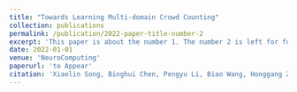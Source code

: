 ```yaml
---
title: "Towards Learning Multi-domain Crowd Counting"
collection: publications
permalink: /publication/2022-paper-title-number-2
excerpt: 'This paper is about the number 1. The number 2 is left for future work.'
date: 2022-01-01
venue: 'NeuroComputing'
paperurl: 'to Appear'
citation: 'Xiaolin Song, Binghui Chen, Pengyu Li, Biao Wang, Honggang Zhang. &quot;PRNet++: Learning towards Generalized Occluded Pedestrian Detection via Progressive Refinement Network. &quot; <i>NeuroComputing</i>, accepted, 2022.'
---
```

